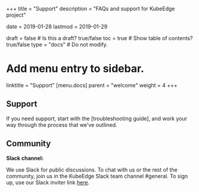 +++
title =  "Support"
description = "FAQs and support for KubeEdge project"

date = 2019-01-28
lastmod = 2019-01-29

draft = false  # Is this a draft? true/false
toc = true  # Show table of contents? true/false
type = "docs"  # Do not modify.

# Add menu entry to sidebar.
linktitle = "Support"
[menu.docs]
  parent = "welcome"
  weight = 4
+++
## Support

If you need support, start with the [troubleshooting guide], and work your way through the process that we've outlined.

## Community

**Slack channel:** 

We use Slack for public discussions. To chat with us or the rest of the community, join us in the KubeEdge Slack team channel #general. To sign up, use our Slack inviter link [here](https://join.slack.com/t/kubeedge/shared_invite/enQtNDg1MjAwMDI0MTgyLTQ1NzliNzYwNWU5MWYxOTdmNDZjZjI2YWE2NDRlYjdiZGYxZGUwYzkzZWI2NGZjZWRkZDVlZDQwZWI0MzM1Yzc).
